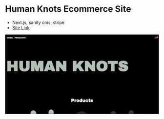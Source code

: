 # Human Knots Ecommerce Site

- Next.js, sanity cms, stripe
- [Site Link](https://humanknots.vercel.app/)

![human knots site](./humanKnotsSS.png)
